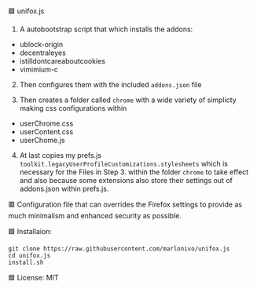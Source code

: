 🟪 unifox.js

1. A autobootstrap script that which installs the addons:
- ublock-origin
- decentraleyes
- istilldontcareaboutcookies
- vimimium-c
  
2. Then configures them with the included `addons.json` file

3. Then creates a folder called `chrome` with a wide variety of simplicty making css configurations within
- userChrome.css
- userContent.css
- userChome.js

4. At last copies my prefs.js `toolkit.legacyUserProfileCustomizations.stylesheets` which is necessary for the Files in Step 3. within the folder `chrome` to take effect and also because some extensions also store their settings out of addons.json within prefs.js. 

🟥 Configuration file that can overrides the Firefox settings to provide as much minimalism and enhanced security as possible.

🟩 Installaion:
```
git clone https://raw.githubusercontent.com/marlonivo/unifox.js
cd unifox.js
install.sh
```
🟦 License: MIT



